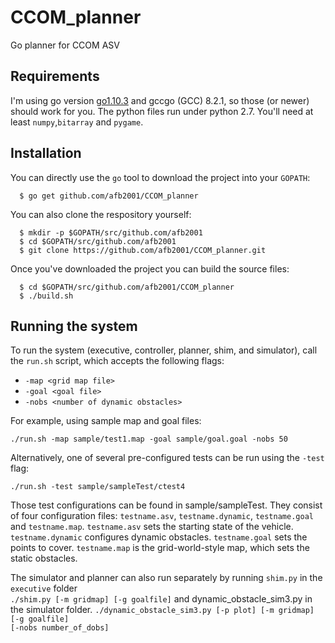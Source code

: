 # CCOM_planner
Go planner for CCOM ASV

## Requirements
I'm using go version <a href="https://golang.org/dl/">go1.10.3</a> and gccgo (GCC) 8.2.1, so those (or newer) should work for you.
The python files run under python 2.7. You'll need at least <code>numpy</code>,<code>bitarray</code> and <code>pygame</code>.

## Installation
You can directly use the <code>go</code> tool to download the project into your <code>GOPATH</code>:
```
  $ go get github.com/afb2001/CCOM_planner
```
You can also clone the respository yourself:
```
  $ mkdir -p $GOPATH/src/github.com/afb2001
  $ cd $GOPATH/src/github.com/afb2001
  $ git clone https://github.com/afb2001/CCOM_planner.git
```
Once you've downloaded the project you can build the source files:

```
  $ cd $GOPATH/src/github.com/afb2001/CCOM_planner
  $ ./build.sh
```

## Running the system
To run the system (executive, controller, planner, shim, and simulator), call the <code>run.sh</code> script, which 
accepts the following flags:
<ul>
  <li><code>-map &lt;grid map file&gt;</code></li>
  <li><code>-goal &lt;goal file&gt;</code></li>
  <li><code>-nobs &ltnumber of dynamic obstacles&gt;</code></li>
</ul>
For example, using sample map and goal files:

```
./run.sh -map sample/test1.map -goal sample/goal.goal -nobs 50
```
Alternatively, one of several pre-configured tests can be run using the <code>-test</code> flag:
```
./run.sh -test sample/sampleTest/ctest4
```
Those test configurations can be found in sample/sampleTest. They consist of four configuration files: 
<code>testname.asv</code>, <code>testname.dynamic</code>, <code>testname.goal</code> and <code>testname.map</code>.
<code>testname.asv</code> sets the starting state of the vehicle. <code>testname.dynamic</code> configures dynamic 
obstacles. <code>testname.goal</code> sets the points to cover. <code>testname.map</code> is the grid-world-style map,
 which sets the static obstacles.

The simulator and planner can also run separately by running <code>shim.py</code> in the <code>executive</code> folder  
<code>./shim.py [-m gridmap] [-g goalfile]</code> and dynamic_obstacle_sim3.py in the simulator folder. 
<code>./dynamic_obstacle_sim3.py [-p plot] [-m gridmap] [-g goalfile] [-nobs number_of_dobs]</code> 
